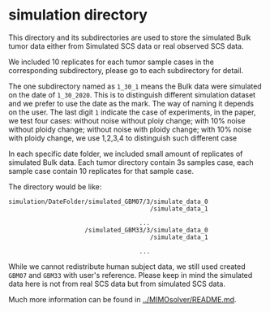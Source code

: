 # simulation directory

This directory and its subdirectories are used to store the simulated Bulk tumor data either from Simulated SCS data or real observed SCS data.

We included 10 replicates for each tumor sample cases in the corresponding subdirectory, please go to each subdirectory for detail.

The one subdirectory named as `1_30_1` means the Bulk data were simulated on the date of `1_30_2020`. This is to distinguish different simulation dataset and we prefer to use the date as the mark. The way of naming it depends on the user. The last digit `1` indicate the case of experiments, in the paper, we test four cases: without noise without ploiy change; with 10% noise without ploidy change; without noise with ploidy change; with 10% noise with ploidy change, we use 1,2,3,4 to distinguish such different case


In each specific date folder, we included small amount of replicates of simulated Bulk data. Each tumor directory contain 3s samples case, each sample case contain 10 replicates for that sample case.

The directory would be like:
```
simulation/DateFolder/simulated_GBM07/3/simulate_data_0
                                       /simulate_data_1
                                     
                                    ...
                     /simulated_GBM33/3/simulate_data_0
                                       /simulate_data_1
                                     
                                    ...                               
```



While we cannot redistribute human subject data, we still used created `GBM07` and `GBM33` with user's reference. Please keep in mind the simulated data here is not from real SCS data but from simulated SCS data.

Much more information can be found in
[../MIMOsolver/README.md](../MIMOsolver/README.md).
